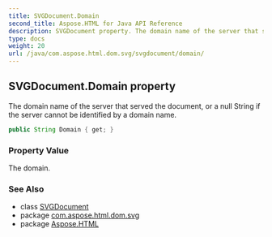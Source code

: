 ```yaml
---
title: SVGDocument.Domain
second_title: Aspose.HTML for Java API Reference
description: SVGDocument property. The domain name of the server that served the document or a null String if the server cannot be identified by a domain name
type: docs
weight: 20
url: /java/com.aspose.html.dom.svg/svgdocument/domain/
---
```

## SVGDocument.Domain property

The domain name of the server that served the document, or a null String if the server cannot be identified by a domain name.

```java
public String Domain { get; }
```

### Property Value

The domain.

### See Also

* class [SVGDocument](../)
* package [com.aspose.html.dom.svg](../../svgdocument/)
* package [Aspose.HTML](../../../)
